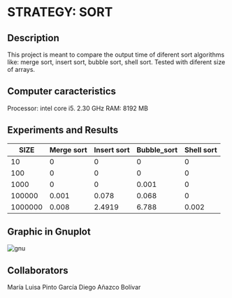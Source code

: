 
# STRATEGY: SORT
## Description
This project is meant to compare the output time of diferent sort algorithms like: merge sort, insert sort, bubble sort, shell sort. Tested  with diferent size of arrays.
 ## Computer caracteristics
 Processor: intel core i5. 2.30 GHz
 RAM: 8192 MB

## Experiments and Results

| SIZE  | Merge sort | Insert sort |  Bubble_sort | Shell sort |
| ------------- | ------------- | ------------- | ------------- | ------------- |
| 10 | 0 | 0 | 0 | 0 |
| 100 | 0 | 0 | 0 | 0 |
| 1000 | 0 | 0 | 0.001 | 0 |
| 100000 | 0.001 | 0.078 | 0.068 | 0 |
| 1000000 | 0.008 | 2.4919 | 6.788| 0.002 |  


## Graphic in Gnuplot

![gnu](https://user-images.githubusercontent.com/38145387/39545109-c62a6552-4e15-11e8-85c8-f43ae9cf6606.png)

## Collaborators
María Luisa Pinto García
Diego Añazco Bolívar
